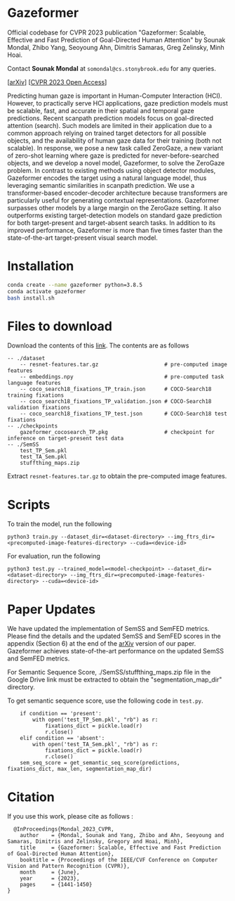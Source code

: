 # Gazeformer
Official codebase for CVPR 2023 publication "Gazeformer: Scalable, Effective and Fast Prediction of Goal-Directed Human Attention" by Sounak Mondal, Zhibo Yang, Seoyoung Ahn, Dimitris Samaras, Greg Zelinsky, Minh Hoai.

Contact **Sounak Mondal** at ```somondal@cs.stonybrook.edu``` for any queries.

[[arXiv](https://arxiv.org/abs/2303.15274)] [[CVPR 2023 Open Access](https://openaccess.thecvf.com/content/CVPR2023/html/Mondal_Gazeformer_Scalable_Effective_and_Fast_Prediction_of_Goal-Directed_Human_Attention_CVPR_2023_paper.html)] 

Predicting human gaze is important in Human-Computer Interaction (HCI). However, to practically serve HCI applications, gaze prediction models must be scalable, fast, and accurate in their spatial and temporal gaze predictions. Recent scanpath prediction models focus on goal-directed attention (search). Such models are limited in their application due to a common approach relying on trained target detectors for all possible objects, and the availability of human gaze data for their training (both not scalable). In response, we pose a new task called ZeroGaze, a new variant of zero-shot learning where gaze is predicted for never-before-searched objects, and we develop a novel model, Gazeformer, to solve the ZeroGaze problem. In contrast to existing methods using object detector modules, Gazeformer encodes the target using a natural language model, thus leveraging semantic similarities in scanpath prediction. We use a transformer-based encoder-decoder architecture because transformers are particularly useful for generating contextual representations. Gazeformer surpasses other models by a large margin on the ZeroGaze setting. It also outperforms existing target-detection models on standard gaze prediction for both target-present and target-absent search tasks. In addition to its improved performance, Gazeformer is more than five times faster than the state-of-the-art target-present visual search model.

# Installation

```bash
conda create --name gazeformer python=3.8.5
conda activate gazeformer
bash install.sh
```
# Files to download

Download the contents of this [link](https://drive.google.com/drive/folders/1uA6M-wtDrh_fqUgFLDzc1VzsGC-1I19U?usp=sharing). The contents are as follows

```
-- ./dataset
    -- resnet-features.tar.gz                     # pre-computed image features
    -- embeddings.npy                             # pre-computed task language features
    -- coco_search18_fixations_TP_train.json      # COCO-Search18 training fixations
    -- coco_search18_fixations_TP_validation.json # COCO-Search18 validation fixations
    -- coco_search18_fixations_TP_test.json       # COCO-Search18 test fixations
-- ./checkpoints                                  
    gazeformer_cocosearch_TP.pkg                  # checkpoint for inference on target-present test data
-- ./SemSS
    test_TP_Sem.pkl
    test_TA_Sem.pkl
    stuffthing_maps.zip
```

Extract ```resnet-features.tar.gz``` to obtain the pre-computed image features.

# Scripts

To train the model, run the following

``` python3 train.py --dataset_dir=<dataset-directory> --img_ftrs_dir=<precomputed-image-features-directory> --cuda=<device-id> ```

For evaluation, run the following

``` python3 test.py --trained_model=<model-checkpoint> --dataset_dir=<dataset-directory> --img_ftrs_dir=<precomputed-image-features-directory> --cuda=<device-id> ```

# Paper Updates

We have updated the implementation of SemSS and SemFED metrics. Please find the details and the updated SemSS and SemFED scores in the appendix (Section 6) at the end of the [arXiv](https://arxiv.org/abs/2303.15274) version of our paper. Gazeformer achieves state-of-the-art performance on the updated SemSS and SemFED metrics.

For Semantic Sequence Score, ./SemSS/stuffthing_maps.zip file in the Google Drive link must be extracted to obtain the "segmentation_map_dir" directory.

To get semantic sequence score, use the following code in ```test.py```.

```
    if condition == 'present':
        with open('test_TP_Sem.pkl', "rb") as r:
            fixations_dict = pickle.load(r)
            r.close()
    elif condition == 'absent':
        with open('test_TA_Sem.pkl', "rb") as r:
            fixations_dict = pickle.load(r)
            r.close()
    sem_seq_score = get_semantic_seq_score(predictions, fixations_dict, max_len, segmentation_map_dir)
```

# Citation 
If you use this work, please cite as follows :
```
  @InProceedings{Mondal_2023_CVPR,
    author    = {Mondal, Sounak and Yang, Zhibo and Ahn, Seoyoung and Samaras, Dimitris and Zelinsky, Gregory and Hoai, Minh},
    title     = {Gazeformer: Scalable, Effective and Fast Prediction of Goal-Directed Human Attention},
    booktitle = {Proceedings of the IEEE/CVF Conference on Computer Vision and Pattern Recognition (CVPR)},
    month     = {June},
    year      = {2023},
    pages     = {1441-1450}
}
```


